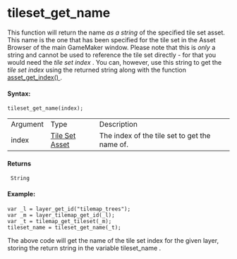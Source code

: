 # tileset_get_name

This function will return the name *as a string* of the specified tile
set asset. This name is the one that has been specified for the tile set
in the Asset Browser of the main GameMaker window. Please note that this
is *only* a string and cannot be used to reference the tile set
directly - for that you would need the *tile set index* . You can,
however, use this string to get the *tile set index* using the returned
string along with the function [ asset_get_index()
](../Assets_And_Tags/asset_get_index) .

#### Syntax:

``` gml
tileset_get_name(index);
```

|          |                                                                    |                                               |
|----------|--------------------------------------------------------------------|-----------------------------------------------|
| Argument | Type                                                               | Description                                   |
| index    |  [Tile Set Asset](../../../../../The_Asset_Editors/Tile_Sets)  | The index of the tile set to get the name of. |

#### Returns

``` gml
 String
```

#### **Example:**

``` gml
var _l = layer_get_id("tilemap_trees");
var _m = layer_tilemap_get_id(_l);
var _t = tilemap_get_tileset(_m);
tileset_name = tileset_get_name(_t);
```

The above code will get the name of the tile set index for the given
layer, storing the return string in the variable tileset_name .

